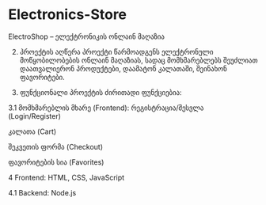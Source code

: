 # Electronics-Store

ElectroShop – ელექტრონიკის ონლაინ მაღაზია

2. პროექტის აღწერა
პროექტი წარმოადგენს ელექტრონული მოწყობილობების ონლაინ მაღაზიას, სადაც მომხმარებლებს შეუძლიათ დაათვალიერონ პროდუქტები, დაამატონ კალათაში, შეინახონ ფავორიტები.

3. ფუნქციონალი
პროექტის ძირითადი ფუნქციებია:

3.1 მომხმარებლის მხარე (Frontend):
რეგისტრაცია/შესვლა (Login/Register)

კალათა (Cart)

შეკვეთის ფორმა (Checkout)

ფავორიტების სია (Favorites)

4 Frontend:
HTML, CSS, JavaScript


4.1 Backend:
Node.js


